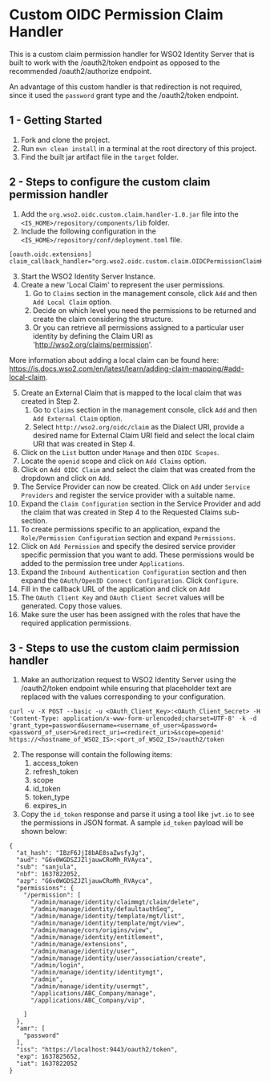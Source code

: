 # Custom OIDC Permission Claim Handler

This is a custom claim permission handler for WSO2 Identity Server that is built to work with the /oauth2/token endpoint as opposed to the recommended /oauth2/authorize endpoint.

An advantage of this custom handler is that redirection is not required, since it used the ```password``` grant type and the /oauth2/token endpoint.

## 1 - Getting Started

1. Fork and clone the project.
2. Run ```mvn clean install``` in a terminal at the root directory of this project.
3. Find the built jar artifact file in the ```target``` folder.

## 2 - Steps to configure the custom claim permission handler

1. Add the ```org.wso2.oidc.custom.claim.handler-1.0.jar``` file into the ```<IS_HOME>/repository/components/lib``` folder.
2. Include the following configuration in the ```<IS_HOME>/repository/conf/deployment.toml``` file.
```
[oauth.oidc.extensions]
claim_callback_handler="org.wso2.oidc.custom.claim.OIDCPermissionClaimHandler"
```
3. Start the WSO2 Identity Server Instance.
4. Create a new 'Local Claim' to represent the user permissions.
   1. Go to ```Claims``` section in the management console, click ```Add``` and then ```Add Local Claim``` option.
   2. Decide on which level you need the permissions to be returned and create the claim considering the structure.
   3. Or you can retrieve all permissions assigned to a particular user identity by defining the Claim URI as 'http://wso2.org/claims/permission'.

More information about adding a local claim can be found here: https://is.docs.wso2.com/en/latest/learn/adding-claim-mapping/#add-local-claim.

5. Create an External Claim that is mapped to the local claim that was created in Step 2.
   1. Go to ```Claims``` section in the management console, click ```Add``` and then ```Add External Claim``` option.
   2. Select ```http://wso2.org/oidc/claim``` as the Dialect URI, provide a desired name for External Claim URI field and select the local claim URI that was created in Step 4.
6. Click on the ```List``` button under ```Manage``` and then ```OIDC Scopes```.
7. Locate the ```openid``` scope and click on ```Add Claims``` option.
8. Click on ```Add OIDC Claim``` and select the claim that was created from the dropdown and click on ```Add```.
9. The Service Provider can now be created. Click on ```Add``` under ```Service Providers``` and register the service provider with a suitable name.
10. Expand the ```Claim Configuration``` section in the Service Provider and add the claim that was created in Step 4 to the Requested Claims sub-section.
11. To create permissions specific to an application, expand the ```Role/Permission Configuration``` section and expand ```Permissions```.
12. Click on ```Add Permission``` and specify the desired service provider specific permission that you want to add. These permissions would be added to the permission tree under ```Applications```. 
13. Expand the ```Inbound Authentication Configuration``` section and then expand the ```OAuth/OpenID Connect Configuration```. Click ```Configure```.
14. Fill in the callback URL of the application and click on ```Add```
15. The ```OAuth Client Key``` and ```OAuth Client Secret``` values will be generated. Copy those values.
16. Make sure the user has been assigned with the roles that have the required application permissions.

## 3 - Steps to use the custom claim permission handler
1. Make an authorization request to WSO2 Identity Server using the /oauth2/token endpoint while ensuring that placeholder text are replaced with the values corresponding to your configuration.
```
curl -v -X POST --basic -u <OAuth_Client_Key>:<OAuth_Client_Secret> -H 'Content-Type: application/x-www-form-urlencoded;charset=UTF-8' -k -d 'grant_type=password&username=<username_of_user>&password=<password_of_user>&redirect_uri=<redirect_uri>&scope=openid' https://<hostname_of_WSO2_IS>:<port_of_WSO2_IS>/oauth2/token
```
2. The response will contain the following items:
   1. access_token
   2. refresh_token
   3. scope
   4. id_token
   5. token_type
   6. expires_in
3. Copy the ```id_token``` response and parse it using a tool like ```jwt.io``` to see the permissions in JSON format. A sample ```id_token``` payload will be shown below:

```
{
  "at_hash": "IBzF6JjI8bAE8saZwsfyJg",
  "aud": "G6v0WGDSZJZljauwCRoMh_RVAyca",
  "sub": "sanjula",
  "nbf": 1637822052,
  "azp": "G6v0WGDSZJZljauwCRoMh_RVAyca",
  "permissions": {
    "/permission": [
      "/admin/manage/identity/claimmgt/claim/delete",
      "/admin/manage/identity/defaultauthSeq",
      "/admin/manage/identity/template/mgt/list",
      "/admin/manage/identity/template/mgt/view",
      "/admin/manage/cors/origins/view",
      "/admin/manage/identity/entitlement",
      "/admin/manage/extensions",
      "/admin/manage/identity/user",
      "/admin/manage/identity/user/association/create",
      "/admin/login",
      "/admin/manage/identity/identitymgt",
      "/admin",
      "/admin/manage/identity/usermgt",
      "/applications/ABC_Company/manage",
      "/applications/ABC_Company/vip",
 
    ]
  },
  "amr": [
    "password"
  ],
  "iss": "https://localhost:9443/oauth2/token",
  "exp": 1637825652,
  "iat": 1637822052
}
```